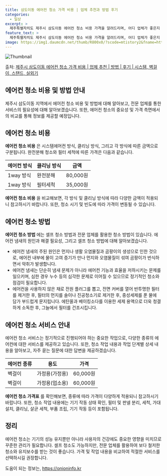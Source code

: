```yaml
---
title: 삼도이동 에어컨 청소 가격 비용 | 업체 추천과 방법 후기
categories:
  - 일상
excerpt: >
  제주특별자치도 제주시 삼도이동 에어컨 청소 비용 가격을 알려드리며, 어디 업체가 좋은지 후기를 통해 알아보겠습니다. 현재 글에서는 시스템, 벽걸이, 스탠드, 실외기 각각에 대해 청소 비용이 나와 있으니 참고하시면 되겠습니다. 에어컨 분해 청소 방법 보기 👈 클릭셀프 에어컨 청소 방법 보기👈 클릭제주시 삼도이동 에어컨 청소 비용시스템에어컨 방식클리닝방식금액1way 방식에어컨 완전분해80,000원1way 방식에어컨 필터세척35,000원2way 방식에어컨 완전분해90,000원2way 방식에어컨 필터세척35,000원4way 방식에어컨 완전분해120,000원4way 방식에어컨 필터세척35,000원원형방식에어컨 완전분해140,000원원형방식에어컨 필터세척35,000원에어컨 청소 견적 샘플 보기 👈 클릭에어컨 냄새의..
feature_text: >
  제주특별자치도 제주시 삼도이동 에어컨 청소 비용 가격을 알려드리며, 어디 업체가 좋은지 후기를 통해 알아보겠습니다. 현재 글에서는 시스템, 벽걸이, 스탠드, 실외기 각각에 대해 청소 비용이 나와 있으니 참고하시면 되겠습니다. 에어컨 분해 청소 방법 보기 👈 클릭셀프 에어컨 청소 방법 보기👈 클릭제주시 삼도이동 에어컨 청소 비용시스템에어컨 방식클리닝방식금액1way 방식에어컨 완전분해80,000원1way 방식에어컨 필터세척35,000원2way 방식에어컨 완전분해90,000원2way 방식에어컨 필터세척35,000원4way 방식에어컨 완전분해120,000원4way 방식에어컨 필터세척35,000원원형방식에어컨 완전분해140,000원원형방식에어컨 필터세척35,000원에어컨 청소 견적 샘플 보기 👈 클릭에어컨 냄새의..
image: https://img1.daumcdn.net/thumb/R800x0/?scode=mtistory2&fname=https%3A%2F%2Fblog.kakaocdn.net%2Fdn%2FbapiSQ%2FbtsHw3VfYj4%2FcDHTfUyzMEWTX8P3mzQIq0%2Fimg.webp
---
```


![Thumbnail](https://img1.daumcdn.net/thumb/R800x0/?scode=mtistory2&fname=https%3A%2F%2Fblog.kakaocdn.net%2Fdn%2FbapiSQ%2FbtsHw3VfYj4%2FcDHTfUyzMEWTX8P3mzQIq0%2Fimg.webp)

<p>출처: <a href="https://onioninfo.kr/entry/%EC%A0%9C%EC%A3%BC%EC%8B%9C-%EC%82%BC%EB%8F%84%EC%9D%B4%EB%8F%99-%EC%97%90%EC%96%B4%EC%BB%A8-%EC%B2%AD%EC%86%8C-%EA%B0%80%EA%B2%A9-%EB%B9%84%EC%9A%A9-%EC%97%85%EC%B2%B4-%EC%B6%94%EC%B2%9C-%EB%B0%A9%EB%B2%95-%ED%9B%84%EA%B8%B0-%EC%8B%9C%EC%8A%A4%ED%85%9C-%EB%B2%BD%EA%B1%B8%EC%9D%B4-%EC%8A%A4%ED%83%A0%EB%93%9C-%EC%8B%A4%EC%99%B8%EA%B8%B0" rel="dofollow">제주시 삼도이동 에어컨 청소 가격 비용 | 업체 추천 | 방법 | 후기 | 시스템, 벽걸이, 스탠드, 실외기</a> </p>

## 에어컨 청소 비용 및 방법 안내

제주시 삼도이동 지역에서 에어컨 청소 비용 및 방법에 대해 알아보고, 전문 업체를 통한 서비스의 필요성에 대해 알아보겠습니다. 또한, 에어컨
청소의 중요성 및 가격 측면에서의 비교를 통해 정보를 제공할 예정입니다.

## 에어컨 청소 비용

**에어컨 청소 비용** 은 시스템에어컨 방식, 클리닝 방식, 그리고 각 방식에 따른 금액으로 구분됩니다. 완전분해 청소와 필터 세척에 따른
가격은 다음과 같습니다.

**에어컨 방식** | **클리닝 방식** | **금액**  
---|---|---  
1way 방식 | 완전분해 | 80,000원  
1way 방식 | 필터세척 | 35,000원  
  
**에어컨 청소 비용** 을 비교해보면, 각 방식 및 클리닝 방식에 따라 다양한 금액이 적용되니 참고하시기 바랍니다. 또한, 청소 시기 및
빈도에 따라 가격이 변동될 수 있습니다.

## 에어컨 청소 방법

**에어컨 청소 방법** 에는 셀프 청소 방법과 전문 업체를 활용한 청소 방법이 있습니다. 에어컨 냄새의 원인과 해결 필요성, 그리고 셀프
청소 방법에 대해 알아보겠습니다.

  * 에어컨 냄새의 주된 원인은 먼지나 생활 오염물질과 곰팡이의 생성으로 인한 것으로, 에어컨 내부에 물이 고여 증기가 만나 먼지와 오염물질이 섞여 곰팡이가 번식하면서 악취가 발생합니다.
  * 에어컨 냄새는 단순히 냄새 문제가 아니라 에어컨 기능과 효율을 저하시키는 문제를 일으키며, 심한 경우 누수 등의 심각한 문제로 이어질 수 있으므로 정기적인 청소와 점검이 필요합니다.
  * 에어컨을 사용하지 않은 채로 전원 플러그를 뽑고, 전면 커버를 열어 반투명한 필터를 제거한 후, 필터의 먼지를 솔이나 진공청소기로 제거한 후, 중성세제를 푼 물에 담가 부드럽게 문지립니다. 에탄올과 베이킹소다를 이용한 세제 용액으로 더욱 청결하게 소독한 후, 그늘에서 필터를 건조시킵니다.

## 에어컨 청소 서비스 안내

에어컨 청소 서비스는 정기적으로 진행되어야 하는 중요한 작업으로, 다양한 종류의 에어컨에 대한 서비스를 제공하고 있습니다. 또한, 청소 작업
내용과 작업 단계별 상세 내용을 알아보고, 자주 묻는 질문에 대한 답변을 제공하겠습니다.

**에어컨 종류** | **용도** | **가격**  
---|---|---  
벽걸이 | 가정용(가정용) | 60,000원  
벽걸이 | 가정용(업소용) | 60,000원  
  
**에어컨 청소 가격표** 를 확인해보면, 종류에 따라 가격이 다양하게 적용되니 참고하시기 바랍니다. 또한, 청소 작업 내용에는 기기 작동
상태 확인, 필터 및 판넬 분리, 세척, 가대 설치, 클리닝, 살균 세척, 부품 조립, 기기 작동 등이 포함됩니다.

## 정리

에어컨 청소는 기기의 성능 유지뿐만 아니라 사용자의 건강에도 중요한 영향을 미치므로 꾸준한 관리가 필요합니다. 셀프 청소도 가능하지만, 전문
업체를 활용하여 보다 철저한 청소와 유지보수를 받는 것이 좋습니다. 가격 및 작업 내용을 비교하여 적절한 서비스를 선택하시길 권장합니다.

 

도움이 되는 정보는, <a href="https://onioninfo.kr" rel="dofollow">https://onioninfo.kr</a>


